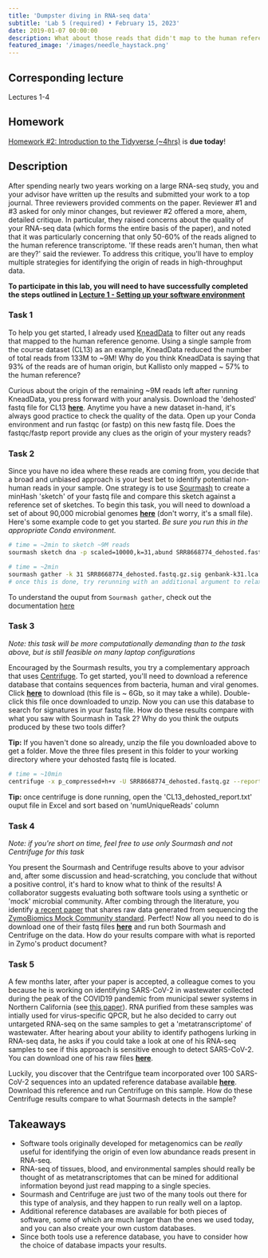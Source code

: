 ```yaml
---
title: 'Dumpster diving in RNA-seq data'
subtitle: 'Lab 5 (required) • February 15, 2023'
date: 2019-01-07 00:00:00
description: What about those reads that didn't map to the human reference? In this lab you'll learn to make the most from your RNA-seq data by digging through these 'junk' unmapped reads.  It turns out that most RNA-seq studies are 'metatranscriptomes'.
featured_image: '/images/needle_haystack.png'
---
```


## Corresponding lecture

Lectures 1-4

## Homework

[Homework #2: Introduction to the Tidyverse (~4hrs)](https://www.datacamp.com/courses/introduction-to-the-tidyverse) is **due today**!

## Description

After spending nearly two years working on a large RNA-seq study, you and your advisor have written up the results and submitted your work to a top journal.  Three reviewers provided comments on the paper.  Reviewer #1 and #3 asked for only minor changes, but reviewer #2 offered a more, ahem, detailed critique.  In particular, they raised concerns about the quality of your RNA-seq data (which forms the entire basis of the paper), and noted that it was particularly concerning that only 50-60% of the reads aligned to the human reference transcriptome.  'If these reads aren't human, then what are they?' said the reviewer.  To address this critique, you'll have to employ multiple strategies for identifying the origin of reads in high-throughput data.

**To participate in this lab, you will need to have successfully completed the steps outlined in [Lecture 1 - Setting up your software environment](https://diytranscriptomics.com/project/lecture-01)**

### Task 1

To help you get started, I already used [KneadData](https://huttenhower.sph.harvard.edu/kneaddata/) to filter out any reads that mapped to the human reference genome.  Using a single sample from the course dataset (CL13) as an example, KneadData reduced the number of total reads from 133M to ~9M!  Why do you think KneadData is saying that 93% of the reads are of human origin, but Kallisto only mapped ~ 57% to the human reference?

Curious about the origin of the remaining ~9M reads left after running KneadData, you press forward with your analysis.  Download the 'dehosted' fastq file for CL13 **[here](https://drive.google.com/file/d/1-k5Nay_ufVVk03LU-cm3CHfhuNXWs-6k/view?usp=sharing)**.  Anytime you have a new dataset in-hand, it's always good practice to check the quality of the data.  Open up your Conda environment and run fastqc (or fastp) on this new fastq file.  Does the fastqc/fastp report provide any clues as the origin of your mystery reads?

### Task 2

Since you have no idea where these reads are coming from, you decide that a broad and unbiased approach is your best bet to identify potential non-human reads in your sample.  One strategy is to use [Sourmash](https://sourmash.readthedocs.io/en/latest/) to create a minHash 'sketch' of your fastq file and compare this sketch against a reference set of sketches.  To begin this task, you will need to download a set of about 90,000 microbial genomes **[here](https://osf.io/4f8n3/download)** (don't worry, it's a small file). Here's some example code to get you started. *Be sure you run this in the appropriate Conda environment.*

```bash
# time = ~2min to sketch ~9M reads
sourmash sketch dna -p scaled=10000,k=31,abund SRR8668774_dehosted.fastq.gz --name-from-first
```

```bash
# time = ~2min
sourmash gather -k 31 SRR8668774_dehosted.fastq.gz.sig genbank-k31.lca.json.gz
# once this is done, try rerunning with an additional argument to relax the threshold used for classification: '--threshold-bp 100'
```

To understand the ouput from `Sourmash gather`, check out the documentation [here](https://sourmash.readthedocs.io/en/latest/tutorial-lemonade.html#find-matching-genomes-with-sourmash-gather.)

### Task 3

*Note: this task will be more computationally demanding than to the task above, but is still feasible on many laptop configurations*

Encouraged by the Sourmash results, you try a complementary approach that uses [Centrifuge](https://ccb.jhu.edu/software/centrifuge/).  To get started, you'll need to download a reference database that contains sequences from bacteria, human and viral genomes.  Click **[here](https://genome-idx.s3.amazonaws.com/centrifuge/p_compressed%2Bh%2Bv.tar.gz)** to download (this file is ~ 6Gb, so it may take a while).  Double-click this file once downloaded to unzip.  Now you can use this database to search for signatures in your fastq file.  How do these results compare with what you saw with Sourmash in Task 2?  Why do you think the outputs produced by these two tools differ?

**Tip:** If you haven't done so already, unzip the file you downloaded above to get a folder.  Move the three files present in this folder to your working directory where your dehosted fastq file is located.

```bash
# time = ~10min
centrifuge -x p_compressed+h+v -U SRR8668774_dehosted.fastq.gz --report-file CL13_dehosted_report.txt -S CL13_dehosted_results.txt
```

**Tip:** once centrifuge is done running, open the 'CL13_dehosted_report.txt' ouput file in Excel and sort based on 'numUniqueReads' column


### Task 4

*Note: if you're short on time, feel free to use only Sourmash and not Centrifuge for this task*

You present the Sourmash and Centrifuge results above to your advisor and, after some discussion and head-scratching, you conclude that without a positive control, it's hard to know what to think of the results!  A collaborator suggests evaluating both software tools using a synthetic or 'mock' microbial community.  After combing through the literature, you identify [a recent paper](https://doi.org/10.3389/fmicb.2020.00953) that shares raw data generated from sequencing the [ZymoBiomics Mock Community standard](https://files.zymoresearch.com/datasheets/ds1706_zymobiomics_microbial_community_standards_data_sheet.pdf).  Perfect!  Now all you need to do is download one of their fastq files **[here](https://drive.google.com/file/d/1-57CU-Ps7MOPD14S7laklQJLgH52EJrk/view?usp=sharing)** and run both Sourmash and Centrifuge on the data.  How do your results compare with what is reported in Zymo's product document?


### Task 5

A few months later, after your paper is accepted, a colleague comes to you because he is working on identifying SARS-CoV-2 in wastewater collected during the peak of the COVID19 pandemic from municipal sewer systems in Northern California (see [this paper](https://journals.asm.org/doi/10.1128/mBio.02703-20)).  RNA purified from these samples was intially used for virus-specific QPCR, but he also decided to carry out untargeted RNA-seq on the same samples to get a 'metatranscriptome' of wastewater.  After hearing about your ability to identify pathogens lurking in RNA-seq data, he asks if you could take a look at one of his RNA-seq samples to see if this approach is sensitive enough to detect SARS-CoV-2.  You can download one of his raw files **[here](https://drive.google.com/file/d/1-9-urdGKYB39TRg0sVk8Om0N1apXZn_H/view?usp=sharing)**.

 Luckily, you discover that the Centrifgue team incorporated over 100 SARS-CoV-2 sequences into an updated reference database available **[here](https://zenodo.org/record/3732127/files/h+v+c.tar.gz?download=1)**.  Download this reference and run Centrifuge on this sample.  How do these Centrifuge results compare to what Sourmash detects in the sample?


## Takeaways

* Software tools originally developed for metagenomics can be *really* useful for identifying the origin of even low abundance reads present in RNA-seq.
* RNA-seq of tissues, blood, and environmental samples should really be thought of as metatranscriptomes that can be mined for additional information beyond just read mapping to a single species.
* Sourmash and Centrifuge are just two of the many tools out there for this type of analysis, and they happen to run really well on a laptop.
* Additional reference databases are available for both pieces of software, some of which are much larger than the ones we used today, and you can also create your own custom databases.
* Since both tools use a reference database, you have to consider how the choice of database impacts your results.